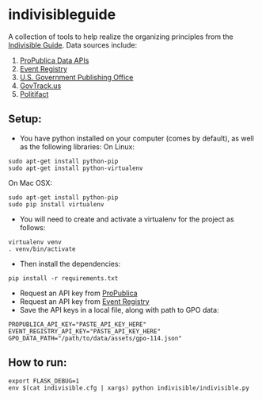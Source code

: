# indivisibleguide

A collection of tools to help realize the organizing principles from the [Indivisible Guide](
https://www.indivisibleguide.com/). Data sources include:

1. [ProPublica Data APIs](https://www.propublica.org/datastore/apis)
2. [Event Registry](https://www.eventregistry.org)
3. [U.S. Government Publishing Office](http://memberguide.gpo.gov/)
4. [GovTrack.us](https://www.govtrack.us/)
5. [Politifact](http://www.politifact.com/)

## Setup:
* You have python installed on your computer (comes by default), as well as the following libraries:
On Linux:
~~~
sudo apt-get install python-pip
sudo apt-get install python-virtualenv
~~~
On Mac OSX:
~~~
sudo apt-get install python-pip
sudo pip install virtualenv
~~~

* You will need to create and activate a virtualenv for the project as follows:
~~~
virtualenv venv
. venv/bin/activate
~~~

* Then install the dependencies:
~~~
pip install -r requirements.txt
~~~

* Request an API key from [ProPublica](https://www.propublica.org/datastore/api/propublica-congress-api)
* Request an API key from [Event Registry](https://www.eventregistry.org)
* Save the API keys in a local file, along with path to GPO data:
~~~
PROPUBLICA_API_KEY="PASTE_API_KEY_HERE"
EVENT_REGISTRY_API_KEY="PASTE_API_KEY_HERE"
GPO_DATA_PATH="/path/to/data/assets/gpo-114.json"
~~~

## How to run:
~~~
export FLASK_DEBUG=1
env $(cat indivisible.cfg | xargs) python indivisible/indivisible.py
~~~
